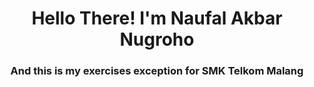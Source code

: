 <h1 align="center">Hello There! I'm Naufal Akbar Nugroho</h1>
<h3 align="center">And this is my exercises exception for SMK Telkom Malang</h3>
